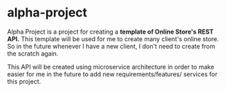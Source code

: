 # alpha-project

Alpha Project is a project for creating a **template of Online Store's REST API.** This template will be used for me to create many client's online store. So in the future whenever I have a new client, I don't need to create from the scratch again. 

This API will be created using microservice architecture in order to make easier for me in the future to add new requirements/features/ services for this project.
